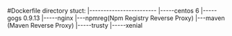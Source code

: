 #Dockerfile
directory stuct:
|------------------------
|-----centos 6
|-----gogs 0.9.13
|-----nginx
  |---npmreg(Npm Registry Reverse Proxy)
  |---maven (Maven Reverse Proxy)
|-----trusty
|-----xenial
